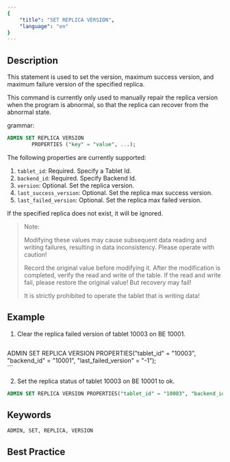 ```yaml
---
{
    "title": "SET REPLICA VERSION",
    "language": "en"
}
---
```


<!--
Licensed to the Apache Software Foundation (ASF) under one
or more contributor license agreements.  See the NOTICE file
distributed with this work for additional information
regarding copyright ownership.  The ASF licenses this file
to you under the Apache License, Version 2.0 (the
"License"); you may not use this file except in compliance
with the License.  You may obtain a copy of the License at

  http://www.apache.org/licenses/LICENSE-2.0

Unless required by applicable law or agreed to in writing,
software distributed under the License is distributed on an
"AS IS" BASIS, WITHOUT WARRANTIES OR CONDITIONS OF ANY
KIND, either express or implied.  See the License for the
specific language governing permissions and limitations
under the License.
-->



## Description

This statement is used to set the version, maximum success version, and maximum failure version of the specified replica.

This command is currently only used to manually repair the replica version when the program is abnormal, so that the replica can recover from the abnormal state.

grammar:

```sql
ADMIN SET REPLICA VERSION
        PROPERTIES ("key" = "value", ...);
```

The following properties are currently supported:

1. `tablet_id`: Required. Specify a Tablet Id.
2. `backend_id`: Required. Specify Backend Id.
3. `version`: Optional. Set the replica version.
4. `last_success_version`: Optional. Set the replica max success version.
5. `last_failed_version`: Optional. Set the replica max failed version.

If the specified replica does not exist, it will be ignored.

> Note:
>
> Modifying these values ​​may cause subsequent data reading and writing failures, resulting in data inconsistency. Please operate with caution!
>
> Record the original value before modifying it. After the modification is completed, verify the read and write of the table. If the read and write fail, please restore the original value! But recovery may fail!
>
> It is strictly prohibited to operate the tablet that is writing data!

## Example

 1. Clear the replica failed version of tablet 10003 on BE 10001.

       ```sql
ADMIN SET REPLICA VERSION PROPERTIES("tablet_id" = "10003", "backend_id" = "10001", "last_failed_version" = "-1");       
       ```

2. Set the replica status of tablet 10003 on BE 10001 to ok.

```sql
ADMIN SET REPLICA VERSION PROPERTIES("tablet_id" = "10003", "backend_id" = "10001", "version" = "1004");
```

## Keywords

    ADMIN, SET, REPLICA, VERSION

## Best Practice

